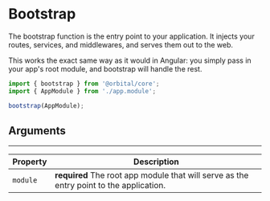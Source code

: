 # Bootstrap

<type-card type="function"></type-card>

The bootstrap function is the entry point to your application. It injects your routes, services, and middlewares, and serves them out to the web.

This works the exact same way as it would in Angular: you simply pass in your app's root module, and bootstrap will handle the rest.

```typescript
import { bootstrap } from '@orbital/core';
import { AppModule } from './app.module';

bootstrap(AppModule);
```

## Arguments
------
| Property | Description                                                                             |
| -------- | --------------------------------------------------------------------------------------- |
| `module` | **required** The root app module that will serve as the entry point to the application. |